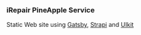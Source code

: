 ### iRepair PineApple Service

Static Web site using [Gatsby](https://www.gatsbyjs.org/), [Strapi](https://strapi.io/) and [UIkit](https://getuikit.com/)